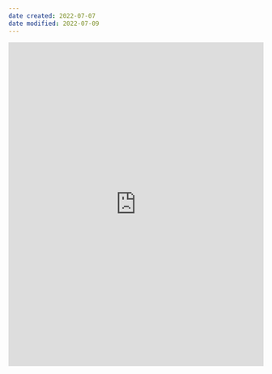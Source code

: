 ```yaml
---
date created: 2022-07-07
date modified: 2022-07-09
---
```

<iframe border=0 frameborder=0 src="https://oldwinter.zhubai.love/" allow="fullscreen" style="height: 640px; width: 100%; z-index: 999;"></iframe>
